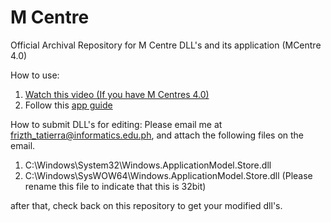 # M Centre
Official Archival Repository for M Centre DLL's and its application (MCentre 4.0)

How to use:

1. [Watch this video (If you have M Centres 4.0)](https://www.youtube.com/watch?v=8U_Sg1LTKNc&t=4s)
2. Follow this [app guide](https://github.com/Lycol50/mcentre-revive/tree/mcentre-app)

How to submit DLL's for editing:
Please email me at frizth_tatierra@informatics.edu.ph, and attach the following files on the email.
1. C:\Windows\System32\Windows.ApplicationModel.Store.dll
2. C:\Windows\SysWOW64\Windows.ApplicationModel.Store.dll (Please rename this file to indicate that this is 32bit)

after that, check back on this repository to get your modified dll's.
